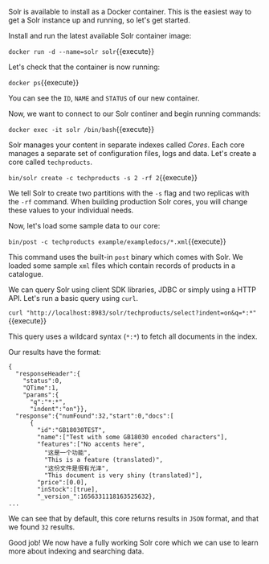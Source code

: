 Solr is available to install as a Docker container. This is the easiest way to get a Solr instance up and running, so let's get started. 

Install and run the latest available Solr container image:

`docker run -d --name=solr solr`{{execute}}

Let's check that the container is now running: 

`docker ps`{{execute}}

You can see the `ID`, `NAME` and `STATUS` of our new container. 

Now, we want to connect to our Solr continer and begin running commands:

`docker exec -it solr /bin/bash`{{execute}}

Solr manages your content in separate indexes called _Cores_. Each core manages a separate set of configuration files, logs and data. Let's create a core called `techproducts`. 

`bin/solr create -c techproducts -s 2 -rf 2`{{execute}}

We tell Solr to create two partitions with the `-s` flag and two replicas with the `-rf` command. When building production Solr cores, you will change these values to your individual needs. 

Now, let's load some sample data to our core: 

`bin/post -c techproducts example/exampledocs/*.xml`{{execute}}

This command uses the built-in `post` binary which comes with Solr. We loaded some sample `xml` files which contain records of products in a catalogue. 

We can query Solr using client SDK libraries, JDBC or simply using a HTTP API. Let's run a basic query using `curl`. 

`curl "http://localhost:8983/solr/techproducts/select?indent=on&q=*:*"`{{execute}}

This query uses a wildcard syntax (`*:*`) to fetch all documents in the index. 

Our results have the format: 

```
{
  "responseHeader":{
    "status":0,
    "QTime":1,
    "params":{
      "q":"*:*",
      "indent":"on"}},
  "response":{"numFound":32,"start":0,"docs":[
      {
        "id":"GB18030TEST",
        "name":["Test with some GB18030 encoded characters"],
        "features":["No accents here",
          "这是一个功能",
          "This is a feature (translated)",
          "这份文件是很有光泽",
          "This document is very shiny (translated)"],
        "price":[0.0],
        "inStock":[true],
        "_version_":1656331118163525632},
...
```

We can see that by default, this core returns results in `JSON` format, and that we found `32` results.

Good job! We now have a fully working Solr core which we can use to learn more about indexing and searching data.